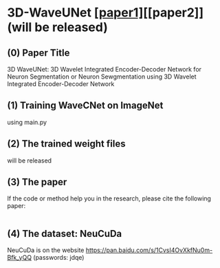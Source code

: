 # 3D-WaveUNet [[paper1]](https://arxiv.org/abs/2106.00259.pdf)[[paper2]](will be released)

## (0) Paper Title
3D WaveUNet: 3D Wavelet Integrated Encoder-Decoder Network for Neuron Segmentation
or
Neuron Sewgmentation using 3D Wavelet Integrated Encoder-Decoder Network

## (1) Training WaveCNet on ImageNet
using main.py

## (2) The trained weight files

will be released

## (3) The paper

If the code or method help you in the research, please cite the following paper:

```bash
```

## (4) The dataset: NeuCuDa
NeuCuDa is on the website https://pan.baidu.com/s/1CvsI4OvXkfNu0m-Bfk_yQQ  (passwords: jdqe)
